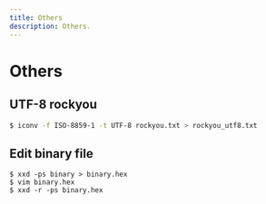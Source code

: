 ```yaml
---
title: Others
description: Others.
---
```


# Others

## UTF-8 rockyou

```bash
$ iconv -f ISO-8859-1 -t UTF-8 rockyou.txt > rockyou_utf8.txt
```

## Edit binary file

```
$ xxd -ps binary > binary.hex
$ vim binary.hex
$ xxd -r -ps binary.hex
```